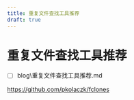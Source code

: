 ```yaml
---
title: 重复文件查找工具推荐
draft: true
---
```


# 重复文件查找工具推荐

- [ ] blog\重复文件查找工具推荐.md

https://github.com/pkolaczk/fclones
